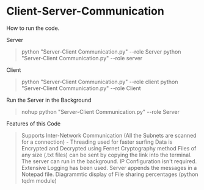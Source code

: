 # Client-Server-Communication

How to run the code.

Server
> python "Server-Client Communication.py" --role Server
> python "Server-Client Communication.py" --role server

Client
> python "Server-Client Communication.py" --role client
> python "Server-Client Communication.py" --role Client

Run the Server in the Background

> nohup python "Server-Client Communication.py" --role Server


Features of this Code

> Supports Inter-Network Communication (All the Subnets are scanned for a connection) - Threading used for faster surfing
> Data is Encrypted and Decrypted using Fernet Cryptography method
> Files of any size (.txt files) can be sent by copying the link into the terminal.
> The server can run in the background.
> IP Configuration isn't required.
> Extensive Logging has been used.
> Server appends the messages in a Notepad file.
> Diagrammtic display of File sharing percentages (python tqdm module)

